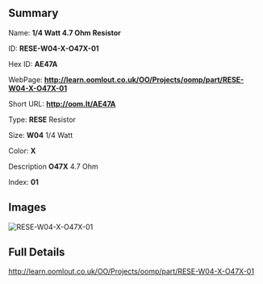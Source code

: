 

## Summary
 
Name: __1/4 Watt 4.7 Ohm Resistor__

ID: __RESE-W04-X-O47X-01__

Hex ID: __AE47A__

WebPage: __http://learn.oomlout.co.uk/OO/Projects/oomp/part/RESE-W04-X-O47X-01__

Short URL: __http://oom.lt/AE47A__


Type: __RESE__ Resistor 

Size: __W04__ 1/4 Watt 

Color: __X__  

Description __O47X__ 4.7 Ohm 

Index: __01__


## Images
![RESE-W04-X-O47X-01](http://oomlout.com/oomp-gen/parts/RESE-W04-X-O47X-01/RESE-W04-X-O47X-01_420.jpg)



## Full Details

 http://learn.oomlout.co.uk/OO/Projects/oomp/part/RESE-W04-X-O47X-01














